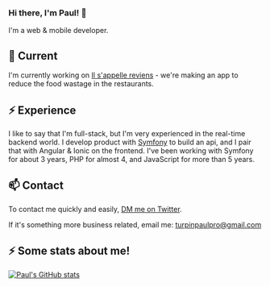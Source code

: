### Hi there, I'm Paul! 👋

I'm a web & mobile developer. 

## 🔭 Current

I'm currently working on [Il s'appelle reviens](https://www.facebook.com/snoopdoggybag/) - we're making an app to reduce the food wastage in the restaurants. 

## ⚡️ Experience

I like to say that I'm full-stack, but I'm very experienced in the real-time backend world. I develop product with [Symfony](https://symfony.com/) to build an api, and I pair that with Angular & Ionic on the frontend. I've been working with Symfony for about 3 years, PHP for almost 4, and JavaScript for more than 5 years.

## 📫 Contact

To contact me quickly and easily, [DM me on Twitter](https://twitter.com/DruxysPT).

If it's something more business related, email me: turpinpaulpro@gmail.com

## ⚡ Some stats about me! 

[![Paul's GitHub stats](https://github-readme-stats.vercel.app/api?username=Druxys)](https://github.com/anuraghazra/github-readme-stats)

<!--
**Druxys/Druxys** is a ✨ _special_ ✨ repository because its `README.md` (this file) appears on your GitHub profile.

Here are some ideas to get you started:

- 🔭 I’m currently working on ...
- 🌱 I’m currently learning ...
- 👯 I’m looking to collaborate on ...
- 🤔 I’m looking for help with ...
- 💬 Ask me about ...
- 📫 How to reach me: ...
- 😄 Pronouns: ...
- ⚡ Fun fact: ...
-->
